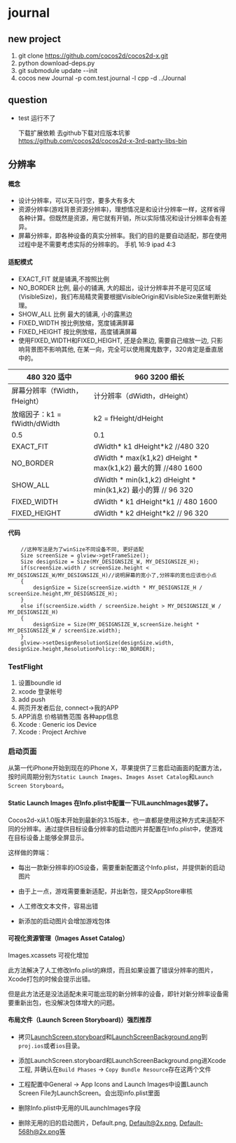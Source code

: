 # journal




## new project

1. git clone https://github.com/cocos2d/cocos2d-x.git
2. python download-deps.py
3. git submodule update --init
4. cocos new Journal -p com.test.journal -l cpp -d ../Journal



## question
* test 运行不了

	下载扩展依赖 去github下载对应版本坑爹
	https://github.com/cocos2d/cocos2d-x-3rd-party-libs-bin


## 分辨率

#### 概念

* 设计分辨率，可以天马行空，要多大有多大
* 资源分辨率(游戏背景资源分辨率)，理想情况是和设计分辨率一样，这样省得各种计算。但既然是资源，用它就有开销，所以实际情况和设计分辨率会有差异。
* 屏幕分辨率，即各种设备的真实分辨率。我们的目的是要自动适配，那在使用过程中是不需要考虑实际的分辨率的。 手机 16:9  ipad 4:3


#### 适配模式

* EXACT_FIT 就是铺满,不按照比例
* NO_BORDER 比例, 最小的铺满, 大的超出，设计分辨率并不是可见区域(VisibleSize)，我们布局精灵需要根据VisibleOrigin和VisibleSize来做判断处理。
* SHOW_ALL  比例  最大的铺满, 小的露黑边 
* FIXED_WIDTH  按比例放缩，宽度铺满屏幕 
* FIXED_HEIGHT 按比例放缩，高度铺满屏幕 
* 使用FIXED_WIDTH和FIXED_HEIGHT, 还是会黑边, 需要自己缩放一边, 只影响背景图不影响其他, 在某一向，完全可以使用魔鬼数字，320肯定是垂直居中的。




480      320 适中  | 960     3200 细长
------------- | -------------
屏幕分辨率（fWidth，fHeight）  | 计分辨率（dWidth，dHeight）
 放缩因子：k1 = fWidth/dWidth | k2 = fHeight/dHeight
  0.5 |	 0.1		                  
EXACT_FIT   |  dWidth* k1     dHeight*k2 //480 320
NO_BORDER	  | dWidth * max(k1,k2)   dHeight * max(k1,k2) 最大的算 //480 1600
SHOW_ALL    | dWidth * min(k1,k2)   dHeight * min(k1,k2) 最小的算 // 96 320
FIXED_WIDTH | dWidth * k1   dHeight*k1 // 480 1600 
FIXED_HEIGHT| dWidth * k2   dHeight*k2 // 96 320 



#### 代码

```
    //这种写法是为了winSize不同设备不同, 更好适配
    Size screenSize = glview->getFrameSize();
    Size designSize = Size(MY_DESIGNSIZE_W, MY_DESIGNSIZE_H);
    if(screenSize.width / screenSize.height < MY_DESIGNSIZE_W/MY_DESIGNSIZE_H)//说明屏幕的宽小了,分辨率的宽也应该也小点
    {
        designSize = Size(screenSize.width * MY_DESIGNSIZE_H / screenSize.height,MY_DESIGNSIZE_H);
    }
    else if(screenSize.width / screenSize.height > MY_DESIGNSIZE_W / MY_DESIGNSIZE_H)
    {
        designSize = Size(MY_DESIGNSIZE_W,screenSize.height * MY_DESIGNSIZE_W / screenSize.width);
    }
    glview->setDesignResolutionSize(designSize.width, designSize.height,ResolutionPolicy::NO_BORDER);
```


### TestFlight

1. 设置boundle id
2. xcode 登录帐号
3. add push
4. 网页开发者后台, connect->我的APP
5. APP消息 价格销售范围 各种app信息
6. Xcode : Generic ios Device
7. Xcode : Project Archive






### 启动页面

从第一代iPhone开始到现在的iPhone X，苹果提供了三套启动画面的配置方法，按时间周期分别为`Static Launch Images`、`Images Asset Catalog`和`Launch Screen Storyboard`。

#### Static Launch Images 在Info.plist中配置一下UILaunchImages就够了。

Cocos2d-x从1.0版本开始到最新的3.15版本，也一直都是使用这种方式来适配不同的分辨率。通过提供目标设备分辨率的启动图片并配置在Info.plist中，使游戏在目标设备上能够全屏显示。


这样做的弊端：

* 每出一款新分辨率的iOS设备，需要重新配置这个Info.plist，并提供新的启动图片

* 由于上一点，游戏需要重新适配，并出新包，提交AppStore审核

* 人工修改文本文件，容易出错

* 新添加的启动图片会增加游戏包体

#### 可视化资源管理（Images Asset Catalog）
Images.xcassets 可视化增加

此方法解决了人工修改Info.plist的麻烦，而且如果设置了错误分辨率的图片，Xcode打包的时候会提示出错。

但是此方法还是没法适配未来可能出现的新分辨率的设备，即针对新分辨率设备需要重新出包，也没解决包体增大的问题。


#### 布局文件（Launch Screen Storyboard)）强烈推荐

* 拷贝[LaunchScreen.storyboard](https://raw.githubusercontent.com/cocos2d/cocos2d-x/v3/tests/cpp-empty-test/proj.ios/LaunchScreen.storyboard)和[LaunchScreenBackground.png](https://github.com/cocos2d/cocos2d-x/raw/v3/tests/cpp-empty-test/proj.ios/LaunchScreenBackground.png)到`proj.ios`或者`ios`目录。

* 添加LaunchScreen.storyboard和LaunchScreenBackground.png进Xcode工程, 并确认在`Build Phases` -> `Copy Bundle Resource`存在这两个文件

* 工程配置中General -> App Icons and Launch Images中设置Launch Screen File为LaunchScreen。会出现info.plist里面

* 删除Info.plist中无用的UILaunchImages字段

* 删除无用的旧的启动图片，Default.png, Default@2x.png, Default-568h@2x.png等







